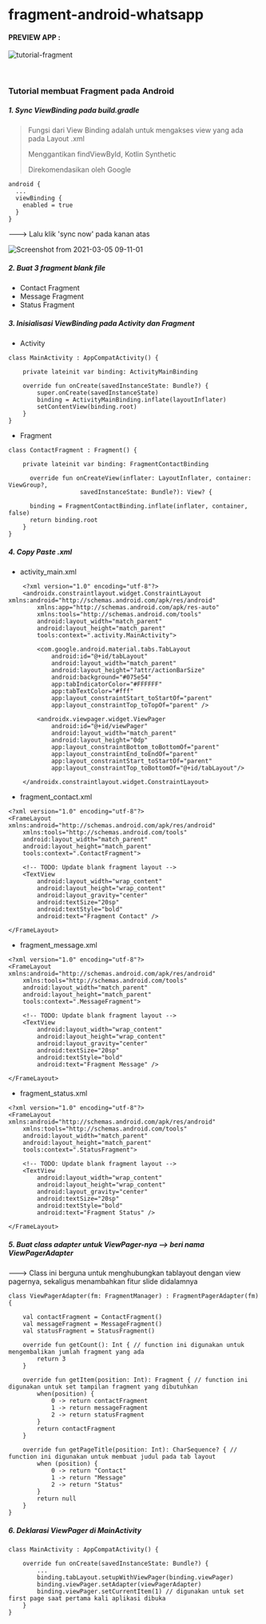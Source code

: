 # fragment-android-whatsapp

#### PREVIEW APP :
![tutorial-fragment](https://user-images.githubusercontent.com/68207916/110053602-4fa46780-7d8c-11eb-9e91-a9741147e8eb.gif)

<br>

### Tutorial membuat Fragment pada Android
##### 1.  Sync ViewBinding pada build.gradle
> Fungsi dari View Binding adalah untuk mengakses view yang ada pada Layout .xml
> 
> Menggantikan findViewById, Kotlin Synthetic
> 
> Direkomendasikan oleh Google

    android {
      ...
      viewBinding {
        enabled = true
      }
    }

    
--->    Lalu klik 'sync now' pada kanan atas 

![Screenshot from 2021-03-05 09-11-01](https://user-images.githubusercontent.com/68207916/110057208-c80e2700-7d92-11eb-968f-656926acc168.png)

    
##### 2.  Buat 3 fragment blank file
+ Contact Fragment
+ Message Fragment
+ Status Fragment

##### 3.  Inisialisasi ViewBinding pada Activity dan Fragment
- Activity
```
class MainActivity : AppCompatActivity() {

    private lateinit var binding: ActivityMainBinding

    override fun onCreate(savedInstanceState: Bundle?) {
        super.onCreate(savedInstanceState)
        binding = ActivityMainBinding.inflate(layoutInflater)
        setContentView(binding.root)
    }
}
```
          
- Fragment
```
class ContactFragment : Fragment() {

    private lateinit var binding: FragmentContactBinding

      override fun onCreateView(inflater: LayoutInflater, container: ViewGroup?,
                    savedInstanceState: Bundle?): View? {

      binding = FragmentContactBinding.inflate(inflater, container,  false)
      return binding.root
    }  
}
```

##### 4.  Copy Paste .xml
* activity_main.xml
```
    <?xml version="1.0" encoding="utf-8"?>
    <androidx.constraintlayout.widget.ConstraintLayout xmlns:android="http://schemas.android.com/apk/res/android"
        xmlns:app="http://schemas.android.com/apk/res-auto"
        xmlns:tools="http://schemas.android.com/tools"
        android:layout_width="match_parent"
        android:layout_height="match_parent"
        tools:context=".activity.MainActivity">

        <com.google.android.material.tabs.TabLayout
            android:id="@+id/tabLayout"
            android:layout_width="match_parent"
            android:layout_height="?attr/actionBarSize"
            android:background="#075e54"
            app:tabIndicatorColor="#FFFFFF"
            app:tabTextColor="#fff"
            app:layout_constraintStart_toStartOf="parent"
            app:layout_constraintTop_toTopOf="parent" />

        <androidx.viewpager.widget.ViewPager
            android:id="@+id/viewPager"
            android:layout_width="match_parent"
            android:layout_height="0dp"
            app:layout_constraintBottom_toBottomOf="parent"
            app:layout_constraintEnd_toEndOf="parent"
            app:layout_constraintStart_toStartOf="parent"
            app:layout_constraintTop_toBottomOf="@+id/tabLayout"/>

    </androidx.constraintlayout.widget.ConstraintLayout>
```
* fragment_contact.xml
```
<?xml version="1.0" encoding="utf-8"?>
<FrameLayout xmlns:android="http://schemas.android.com/apk/res/android"
    xmlns:tools="http://schemas.android.com/tools"
    android:layout_width="match_parent"
    android:layout_height="match_parent"
    tools:context=".ContactFragment">

    <!-- TODO: Update blank fragment layout -->
    <TextView
        android:layout_width="wrap_content"
        android:layout_height="wrap_content"
        android:layout_gravity="center"
        android:textSize="20sp"
        android:textStyle="bold"
        android:text="Fragment Contact" />

</FrameLayout>
```

* fragment_message.xml
```
<?xml version="1.0" encoding="utf-8"?>
<FrameLayout xmlns:android="http://schemas.android.com/apk/res/android"
    xmlns:tools="http://schemas.android.com/tools"
    android:layout_width="match_parent"
    android:layout_height="match_parent"
    tools:context=".MessageFragment">

    <!-- TODO: Update blank fragment layout -->
    <TextView
        android:layout_width="wrap_content"
        android:layout_height="wrap_content"
        android:layout_gravity="center"
        android:textSize="20sp"
        android:textStyle="bold"
        android:text="Fragment Message" />

</FrameLayout>
```

* fragment_status.xml
```
<?xml version="1.0" encoding="utf-8"?>
<FrameLayout xmlns:android="http://schemas.android.com/apk/res/android"
    xmlns:tools="http://schemas.android.com/tools"
    android:layout_width="match_parent"
    android:layout_height="match_parent"
    tools:context=".StatusFragment">

    <!-- TODO: Update blank fragment layout -->
    <TextView
        android:layout_width="wrap_content"
        android:layout_height="wrap_content"
        android:layout_gravity="center"
        android:textSize="20sp"
        android:textStyle="bold"
        android:text="Fragment Status" />

</FrameLayout>
```

##### 5.  Buat class adapter untuk ViewPager-nya --> beri nama ViewPagerAdapter
---> Class ini berguna untuk menghubungkan tablayout dengan view pagernya, sekaligus menambahkan fitur slide didalamnya

```
class ViewPagerAdapter(fm: FragmentManager) : FragmentPagerAdapter(fm) {

    val contactFragment = ContactFragment()
    val messageFragment = MessageFragment()
    val statusFragment = StatusFragment()

    override fun getCount(): Int { // function ini digunakan untuk mengembalikan jumlah fragment yang ada
        return 3
    }

    override fun getItem(position: Int): Fragment { // function ini digunakan untuk set tampilan fragment yang dibutuhkan
        when(position) {
            0 -> return contactFragment
            1 -> return messageFragment
            2 -> return statusFragment
        }
        return contactFragment
    }

    override fun getPageTitle(position: Int): CharSequence? { // function ini digunakan untuk membuat judul pada tab layout
        when (position) {
            0 -> return "Contact"
            1 -> return "Message"
            2 -> return "Status"
        }
        return null
    }
}
```

##### 6.  Deklarasi ViewPager di MainActivity
```
class MainActivity : AppCompatActivity() {

    override fun onCreate(savedInstanceState: Bundle?) {
        ...
        binding.tabLayout.setupWithViewPager(binding.viewPager)
        binding.viewPager.setAdapter(viewPagerAdapter)
        binding.viewPager.setCurrentItem(1) // digunakan untuk set first page saat pertama kali aplikasi dibuka
    }
}
```



          
          
          
          
          
          
          
          
          
          
          
          
          
          
          
          
          
